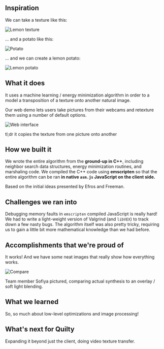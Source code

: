 ## Inspiration
We can take a texture like this:

![Lemon texture](http://i.imgur.com/4LhKEek.png)

... and a potato like this:

![Potato](http://i.imgur.com/5szgi80.png)

... and we can create a lemon potato:

![Lemon potato](http://i.imgur.com/0Nyl7ub.png)

## What it does

It uses a machine learning / energy minimization algorithm in order to a model a transposition of a texture onto another natural image.

Our web demo lets users take pictures from their webcams and retexture them using a number of default options.

![Web interface](http://i.imgur.com/Q4ULgdw.png)

tl;dr it copies the texture from one picture onto another

## How we built it

We wrote the entire algorithm from the **ground-up in C++**, including neighbor search data structures, energy minimization routines, and marshaling code. We compiled the C++ code using **emscripten** so that the entire algorithm can be ran **in native `asm.js` JavaScript on the client side.**

Based on the initial ideas presented by Efros and Freeman.

## Challenges we ran into

Debugging memory faults in `emscripten` compiled JavaScript is really hard! We had to write a light-weight version of Valgrind (and `libVEX`) to track down a few nasty bugs. The algorithm itself was also pretty tricky, requiring us to gain a little bit more mathematical knowledge than we had before.

## Accomplishments that we're proud of

It works! And we have some neat images that really show how everything works.

![Compare](http://i.imgur.com/e2MF2Wy.jpg)

Team member Sofiya pictured, comparing actual synthesis to an overlay / soft light blending. 

## What we learned

So, so much about low-level optimizations and image processing!

## What's next for Quilty

Expanding it beyond just the client, doing video texture transfer.
